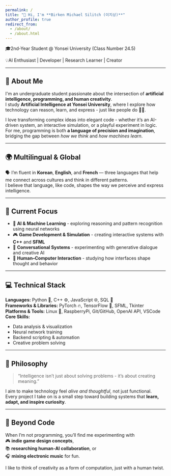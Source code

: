 ```yaml
---
permalink: /
title: "👋 Hi, I'm **Birken Michael Silitch (이지상)**"
author_profile: true
redirect_from: 
  - /about/
  - /about.html
---
```


  
🎓2nd-Year Student @ Yonsei University (Class Number 24.5)  

💡AI Enthusiast | Developer | Research Learner | Creator

---

## 🧠 About Me

I'm an undergraduate student passionate about the intersection of **artificial intelligence, programming, and human creativity**.  
I study **Artificial Intelligence at Yonsei University**, where I explore how technology can reason, learn, and express - just like people do 🤖💭.

I love transforming complex ideas into elegant code - whether it’s an AI-driven system, an interactive simulation, or a playful experiment in logic.  
For me, programming is both **a language of precision and imagination**, bridging the gap between *how we think* and *how machines learn*.

---

## 🌍 Multilingual & Global

🗣️ I’m fluent in **Korean**, **English**, and **French** — three languages that help me connect across cultures and think in different patterns.  
I believe that language, like code, shapes the way we perceive and express intelligence.

---

## 🚀 Current Focus

- 🧬 **AI & Machine Learning** - exploring reasoning and pattern recognition using neural networks  
- 🎮 **Game Development & Simulation** - creating interactive systems with **C++** and **SFML**  
- 💬 **Conversational Systems** - experimenting with generative dialogue and creative AI  
- 🧩 **Human–Computer Interaction** - studying how interfaces shape thought and behavior  

---

## 💻 Technical Stack

**Languages:** Python 🐍, C++ ⚙️, JavaScript 🌐, SQL 💾  
**Frameworks & Libraries:** PyTorch 🔥, TensorFlow 🧠, SFML, Tkinter  
**Platforms & Tools:** Linux 🐧, RaspberryPi, Git/GitHub, OpenAI API, VSCode  
**Core Skills:**  
- Data analysis & visualization  
- Neural network training  
- Backend scripting & automation  
- Creative problem solving  

---

## 🌟 Philosophy

> “Intelligence isn’t just about solving problems - it’s about creating meaning.”

I aim to make technology feel *alive and thoughtful*, not just functional.  
Every project I take on is a small step toward building systems that **learn, adapt, and inspire curiosity**.

---

## 🧩 Beyond Code

When I’m not programming, you’ll find me experimenting with  
🎮 **indie game design concepts**,  
📚 **researching human-AI collaboration**, or  
🎧 **mixing electronic music** for fun.  

I like to think of creativity as a form of computation, just with a human twist.
